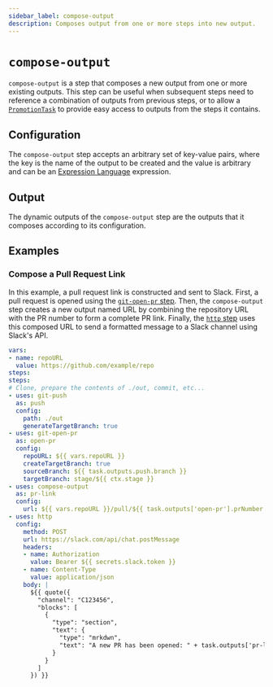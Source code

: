 ```yaml
---
sidebar_label: compose-output
description: Composes output from one or more steps into new output.
---
```


# `compose-output`

`compose-output` is a step that composes a new output from one or more existing
outputs. This step can be useful when subsequent steps need to reference a
combination of outputs from previous steps, or to allow a
[`PromotionTask`](../20-promotion-tasks.md) to provide easy access to outputs from
the steps it contains.

## Configuration

The `compose-output` step accepts an arbitrary set of key-value pairs, where the
key is the name of the output to be created and the value is arbitrary and can
be an [Expression Language](../40-expressions.md) expression.

## Output

The dynamic outputs of the `compose-output` step are the outputs that it composes
according to its configuration.

## Examples

### Compose a Pull Request Link

In this example, a pull request link is constructed and sent to Slack. First, a
pull request is opened using the [`git-open-pr` step](git-open-pr.md). Then, the
`compose-output` step creates a new output named URL by combining the repository
URL with the PR number to form a complete PR link. Finally, the
[`http` step](http.md) uses this composed URL to send a formatted message to a
Slack channel using Slack's API.

```yaml
vars:
- name: repoURL
  value: https://github.com/example/repo
steps:
steps:
# Clone, prepare the contents of ./out, commit, etc...
- uses: git-push
  as: push
  config:
    path: ./out
    generateTargetBranch: true
- uses: git-open-pr
  as: open-pr
  config:
    repoURL: ${{ vars.repoURL }}
    createTargetBranch: true
    sourceBranch: ${{ task.outputs.push.branch }}
    targetBranch: stage/${{ ctx.stage }}
- uses: compose-output
  as: pr-link
  config:
    url: ${{ vars.repoURL }}/pull/${{ task.outputs['open-pr'].prNumber }}
- uses: http
  config:
    method: POST
    url: https://slack.com/api/chat.postMessage
    headers:
    - name: Authorization
      value: Bearer ${{ secrets.slack.token }}
    - name: Content-Type
      value: application/json
    body: |
      ${{ quote({
        "channel": "C123456",
        "blocks": [
          {
            "type": "section",
            "text": {
              "type": "mrkdwn",
              "text": "A new PR has been opened: " + task.outputs['pr-link'].url
            }
          }
        ]
      }) }}
```
